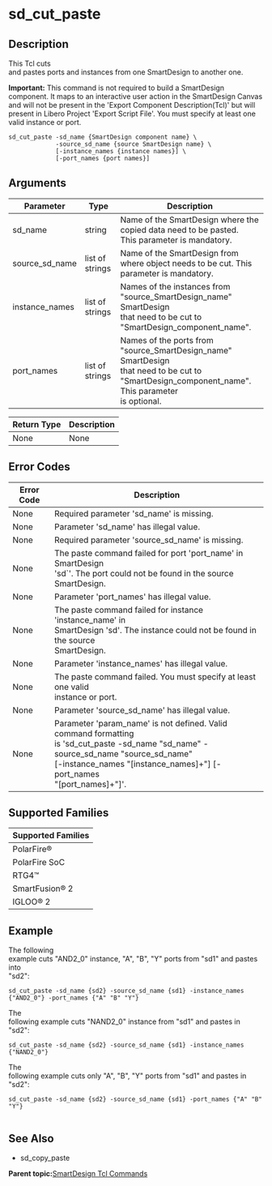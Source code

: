 # sd\_cut\_paste

## Description

This Tcl cuts<br /> and pastes ports and instances from one SmartDesign to another one.

**Important:** This command is not required to build a SmartDesign component. It maps to an interactive user action in the SmartDesign Canvas and will not be present in the 'Export Component Description\(Tcl\)' but will present in Libero Project 'Export Script File'. You must specify at least one valid instance or port.

```
sd_cut_paste -sd_name {SmartDesign component name} \
             -source_sd_name {source SmartDesign name} \
             [-instance_names {instance names}] \
             [-port_names {port names}]
```

## Arguments

|Parameter|Type|Description|
|---------|----|-----------|
|sd\_name|string|Name of the SmartDesign where the copied data need to be pasted.<br /> This parameter is mandatory.|
|source\_sd\_name|list of strings|Name of the SmartDesign from where object needs to be cut. This<br /> parameter is mandatory.|
|instance\_names|list of strings|Names of the instances from "source\_SmartDesign\_name" SmartDesign<br /> that need to be cut to "SmartDesign\_component\_name".|
|port\_names|list of strings|Names of the ports from "source\_SmartDesign\_name" SmartDesign<br /> that need to be cut to "SmartDesign\_component\_name". This parameter<br /> is optional.|

|Return Type|Description|
|-----------|-----------|
|None|None|

## Error Codes

|Error Code|Description|
|----------|-----------|
|None|Required parameter 'sd\_name' is missing.|
|None|Parameter 'sd\_name' has illegal value.|
|None|Required parameter 'source\_sd\_name' is missing.|
|None|The paste command failed for port 'port\_name' in SmartDesign<br /> 'sd\`'. The port could not be found in the source<br /> SmartDesign.|
|None|Parameter 'port\_names' has illegal value.|
|None|The paste command failed for instance 'instance\_name' in<br /> SmartDesign 'sd'. The instance could not be found in the source<br /> SmartDesign.|
|None|Parameter 'instance\_names' has illegal value.|
|None|The paste command failed. You must specify at least one valid<br /> instance or port.|
|None|Parameter 'source\_sd\_name' has illegal value.|
|None|Parameter 'param\_name' is not defined. Valid command formatting<br /> is 'sd\_cut\_paste -sd\_name "sd\_name" -source\_sd\_name "source\_sd\_name"<br /> \[-instance\_names "\[instance\_names\]+"\] \[-port\_names<br /> "\[port\_names\]+"\]'.|

## Supported Families

|Supported Families|
|------------------|
|PolarFire®|
|PolarFire SoC|
|RTG4™|
|SmartFusion® 2|
|IGLOO® 2|

## Example

The following<br /> example cuts "AND2\_0" instance, "A", "B", "Y" ports from "sd1" and pastes into<br /> "sd2":

```
sd_cut_paste -sd_name {sd2} -source_sd_name {sd1} -instance_names {"AND2_0"} -port_names {"A" "B" "Y"}
```

The<br /> following example cuts "NAND2\_0" instance from "sd1" and pastes in<br /> "sd2":

```
sd_cut_paste -sd_name {sd2} -source_sd_name {sd1} -instance_names {"NAND2_0"}
```

The<br /> following example cuts only "A", "B", "Y" ports from "sd1" and pastes in<br /> "sd2":

```
sd_cut_paste -sd_name {sd2} -source_sd_name {sd1} -port_names {"A" "B" "Y"}


```

## See Also

-   sd\_copy\_paste

**Parent topic:**[SmartDesign Tcl Commands](GUID-92BDB298-D736-4F37-87A0-3E5E1200BEE6.md)

